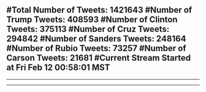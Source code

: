 #Total Number of Tweets: 1421643 
#Number of Trump Tweets: 408593
#Number of Clinton Tweets: 375113
#Number of Cruz Tweets: 294842
#Number of Sanders Tweets: 248164
#Number of Rubio Tweets: 73257
#Number of Carson Tweets: 21681
#Current Stream Started at Fri Feb 12 00:58:01 MST
---
---
---

